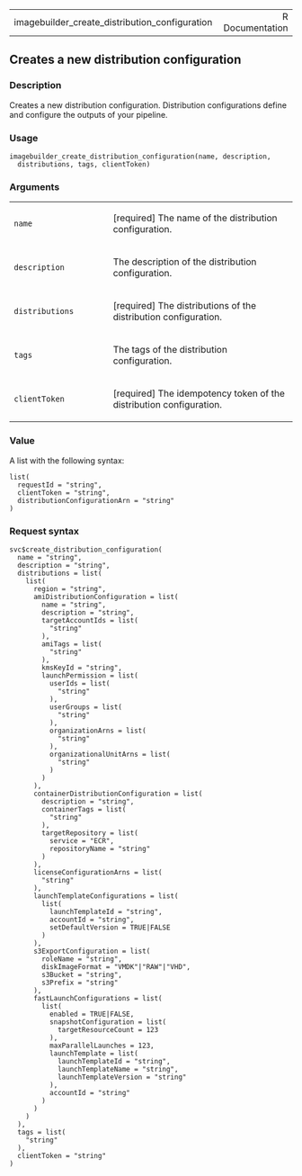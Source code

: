 <table style="width: 100%;">
<tbody>
<tr class="odd">
<td>imagebuilder_create_distribution_configuration</td>
<td style="text-align: right;">R Documentation</td>
</tr>
</tbody>
</table>

## Creates a new distribution configuration

### Description

Creates a new distribution configuration. Distribution configurations
define and configure the outputs of your pipeline.

### Usage

    imagebuilder_create_distribution_configuration(name, description,
      distributions, tags, clientToken)

### Arguments

<table>
<colgroup>
<col style="width: 35%" />
<col style="width: 65%" />
</colgroup>
<tbody>
<tr class="odd">
<td><code
id="imagebuilder_create_distribution_configuration_:_name">name</code></td>
<td><p>[required] The name of the distribution configuration.</p></td>
</tr>
<tr class="even">
<td><code
id="imagebuilder_create_distribution_configuration_:_description">description</code></td>
<td><p>The description of the distribution configuration.</p></td>
</tr>
<tr class="odd">
<td><code
id="imagebuilder_create_distribution_configuration_:_distributions">distributions</code></td>
<td><p>[required] The distributions of the distribution
configuration.</p></td>
</tr>
<tr class="even">
<td><code
id="imagebuilder_create_distribution_configuration_:_tags">tags</code></td>
<td><p>The tags of the distribution configuration.</p></td>
</tr>
<tr class="odd">
<td><code
id="imagebuilder_create_distribution_configuration_:_clientToken">clientToken</code></td>
<td><p>[required] The idempotency token of the distribution
configuration.</p></td>
</tr>
</tbody>
</table>

### Value

A list with the following syntax:

    list(
      requestId = "string",
      clientToken = "string",
      distributionConfigurationArn = "string"
    )

### Request syntax

    svc$create_distribution_configuration(
      name = "string",
      description = "string",
      distributions = list(
        list(
          region = "string",
          amiDistributionConfiguration = list(
            name = "string",
            description = "string",
            targetAccountIds = list(
              "string"
            ),
            amiTags = list(
              "string"
            ),
            kmsKeyId = "string",
            launchPermission = list(
              userIds = list(
                "string"
              ),
              userGroups = list(
                "string"
              ),
              organizationArns = list(
                "string"
              ),
              organizationalUnitArns = list(
                "string"
              )
            )
          ),
          containerDistributionConfiguration = list(
            description = "string",
            containerTags = list(
              "string"
            ),
            targetRepository = list(
              service = "ECR",
              repositoryName = "string"
            )
          ),
          licenseConfigurationArns = list(
            "string"
          ),
          launchTemplateConfigurations = list(
            list(
              launchTemplateId = "string",
              accountId = "string",
              setDefaultVersion = TRUE|FALSE
            )
          ),
          s3ExportConfiguration = list(
            roleName = "string",
            diskImageFormat = "VMDK"|"RAW"|"VHD",
            s3Bucket = "string",
            s3Prefix = "string"
          ),
          fastLaunchConfigurations = list(
            list(
              enabled = TRUE|FALSE,
              snapshotConfiguration = list(
                targetResourceCount = 123
              ),
              maxParallelLaunches = 123,
              launchTemplate = list(
                launchTemplateId = "string",
                launchTemplateName = "string",
                launchTemplateVersion = "string"
              ),
              accountId = "string"
            )
          )
        )
      ),
      tags = list(
        "string"
      ),
      clientToken = "string"
    )
